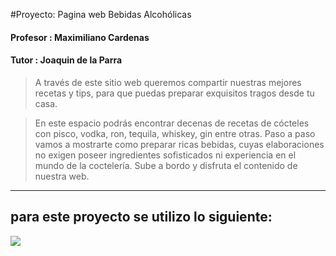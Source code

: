 #Proyecto: Pagina web Bebidas Alcohólicas

#### Profesor : Maximiliano Cardenas

#### Tutor : Joaquin de la Parra

> A través de este sitio web queremos compartir nuestras mejores recetas y tips, para que puedas preparar exquisitos tragos desde tu casa.

> En este espacio podrás encontrar decenas de recetas de cócteles con pisco, vodka, ron, tequila, whiskey, gin entre otras. Paso a paso vamos a mostrarte como preparar ricas bebidas, cuyas elaboraciones no exigen poseer ingredientes sofisticados ni experiencia en el mundo de la coctelería. Sube a bordo y disfruta el contenido de nuestra web.

---

## para este proyecto se utilizo lo siguiente:

![](https://img-c.udemycdn.com/course/750x422/3807346_b630.jpg)

